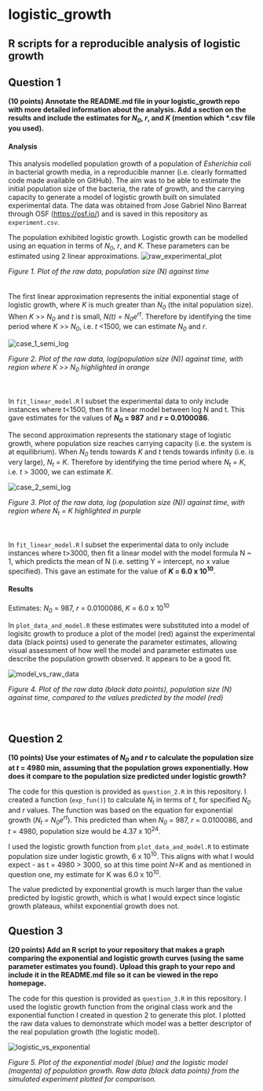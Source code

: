 # logistic_growth
R scripts for a reproducible analysis of logistic growth
----
## Question 1 
<b>(10 points) Annotate the README.md file in your logistic_growth repo with more detailed information about the analysis. Add a section on the results and include the estimates for <i>N<sub>0</sub></i>, <i>r</i>, and <i>K</i> (mention which *.csv file you used).</b>
#### Analysis
This analysis modelled population growth of a population of <i>Esherichia coli</i> in bacterial growth media, in a reproducible manner (i.e. clearly formatted code made available on GitHub). The aim was to be able to estimate the initial population size of the bacteria, the rate of growth, and the carrying capacity to generate a model of logistic growth built on simulated experimental data. 
The data was obtained from Jose Gabriel Nino Barreat through OSF (https://osf.io/) and is saved in this repository as `experiment.csv`. 

The population exhibited logistic growth. Logistic growth can be modelled using an equation in terms of <i>N<sub>0</sub></i>, <i>r</i>, and <i>K</i>. These parameters can be estimated using 2 linear approximations. 
![raw_experimental_plot](https://github.com/user-attachments/assets/8eec56b8-c6a0-490c-9d49-a1ba04b75fad)
<figcaption><i>Figure 1. Plot of the raw data, population size (N) against time</i></figcaption>
<br></br>
The first linear approximation represents the initial exponential stage of logistic growth, where <i>K</i> is much greater than <i>N<sub>0</sub></i> (the inital population size). When <i>K</i> >> <i>N<sub>0</sub></i> and <i>t</i> is small, <i>N(t) = N<sub>0</sub>e<sup>rt</sup></i>.
Therefore by identifying the time period where <i>K</i> >> <i>N<sub>0</sub></i>, i.e. <i>t</i> <1500, we can estimate <i>N<sub>0</sub></i> and <i>r</i>.
  
![case_1_semi_log](https://github.com/user-attachments/assets/0689a4db-b16a-4cd7-92cd-5d041389ba74)
<figcaption><i>Figure 2. Plot of the raw data, log(population size (N)) against time, with region where K >> N<sub>0</sub> highlighted in orange </i></figcaption>
<br></br>

In `fit_linear_model.R` I subset the experimental data to only include instances where t<1500, then fit a linear model between log N and t. This gave estimates for the values of <b><i>N<sub>0</sub></i> = 987</b> and <b><i>r</i> = 0.0100086</b>.

The second approximation represents the stationary stage of logistic growth, where population size reaches carrying capacity (i.e. the system is at equilibrium). When <i>N<sub>0</sub></i> tends towards <i>K</i> and <i>t</i> tends towards infinity (i.e. is very large), <i>N<sub>t</sub></i> = <i>K</i>.
Therefore by identifying the time period where <i>N<sub>t</sub></i> = <i>K</i>, i.e. <i>t</i> > 3000, we can estimate <i>K</i>.

![case_2_semi_log](https://github.com/user-attachments/assets/ad5c955b-ef55-4927-8fdb-f106bf0893cb)
<figcaption><i>Figure 3. Plot of the raw data, log (population size (N)) against time, with region where N<sub>t</sub> = K highlighted in purple </i></figcaption>
<br></br>

In `fit_linear_model.R` I subset the experimental data to only include instances where t>3000, then fit a linear model with the model formula N ~ 1, which predicts the mean of N (i.e. setting Y = intercept, no x value specified). This gave an estimate for the value of <b><i>K</i> = 6.0 x 10<sup>10</sup></b>.

#### Results
Estimates:
<i>N<sub>0</sub></i> = 987, <i>r</i> = 0.0100086, <i>K</i> = 6.0 x 10<sup>10</sup>

In `plot_data_and_model.R` these estimates were substituted into a model of logisitc growth to produce a plot of the model (red) against the experimental data (black points) used to generate the parameter estimates, allowing visual assessment of how well the model and parameter estimates use describe the population growth observed. It appears to be a good fit.

![model_vs_raw_data](https://github.com/user-attachments/assets/a86f2909-b4dc-4b32-9b57-624ca154cda0)
<figcaption><i>Figure 4. Plot of the raw data (black data points), population size (N) against time, compared to the values predicted by the model (red) </i></figcaption>
<br></br>

## Question 2 
<b>(10 points) Use your estimates of <i>N<sub>0</sub> </i>and <i>r</i> to calculate the population size at <i>t</i> = 4980 min, assuming that the population grows exponentially. How does it compare to the population size predicted under logistic growth?</b>

The code for this question is provided as `question_2.R` in this repository. I created a function (`exp_fun()`) to calculate <i>N<sub>t</sub></i> in terms of <i>t</i>, for specified <i>N<sub>0</sub> </i>and <i>r</i> values. The function was based on the equation for exponential growth (<i>N<sub>t</sub> = N<sub>0</sub>e<sup>rt</sup></i>). 
This predicted than when <i>N<sub>0</sub></i> = 987, <i>r</i> = 0.0100086, and <i>t</i> = 4980, population size would be  4.37 x 10<sup>24</sup>. 

I used the logistic growth function from `plot_data_and_model.R` to estimate population size under logistic growth, 6 x 10<sup>10</sup>. This aligns with what I would expect - as t = 4980 > 3000, so at this time point <i>N=K</i> and as mentioned in question one, my estimate for K was 6.0 x 10<sup>10</sup>.

The value predicted by exponential growth is much larger than the value predicted by logistic growth, which is what I would expect since logistic growth plateaus, whilst exponential growth does not. 

## Question 3 
<b>(20 points) Add an R script to your repository that makes a graph comparing the exponential and logistic growth curves (using the same parameter estimates you found). Upload this graph to your repo and include it in the README.md file so it can be viewed in the repo homepage.</b>

The code for this question is provided as `question_3.R` in this repository. I used the logistic growth function from the original class work and the exponential function I created in question 2 to generate this plot. I plotted the raw data values to demonstrate which model was a better descriptor of the real population growth (the logistic model).

![logistic_vs_exponential](https://github.com/user-attachments/assets/5a01f6e7-088f-4dad-9384-6773821118c8)
<figcaption><i>Figure 5. Plot of the exponential model (blue) and the logistic model (magenta) of population growth. Raw data (black data points) from the simulated experiment plotted for comparison.</i></figcaption>
